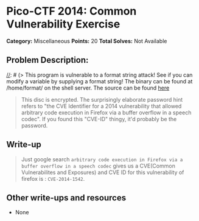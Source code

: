 # Pico-CTF 2014: Common Vulnerability Exercise

**Category:** Miscellaneous
**Points:** 20
**Total Solves:** Not Available
## Problem Description:

[//]: # (> This program is vulnerable to a format string attack! See if you can modify a variable by supplying a format string! The binary can be found at /home/format/ on the shell server. The source can be found [here](format.c\).)
> This disc is encrypted. The surprisingly elaborate password hint refers to "the CVE Identifier for a 2014 vulnerability that allowed arbitrary code execution in Firefox via a buffer overflow in a speech codec". If you found this "CVE-ID" thingy, it'd probably be the password.

## Write-up
[//]: # (> Your write up goes here.)
> Just google search `arbitrary code execution in Firefox via a buffer overflow in a speech codec` gives us a CVE(Common Vulnerabilites and Exposures) and CVE ID for this vulnerability of firefox is : `CVE-2014-1542`.

## Other write-ups and resources

* None

